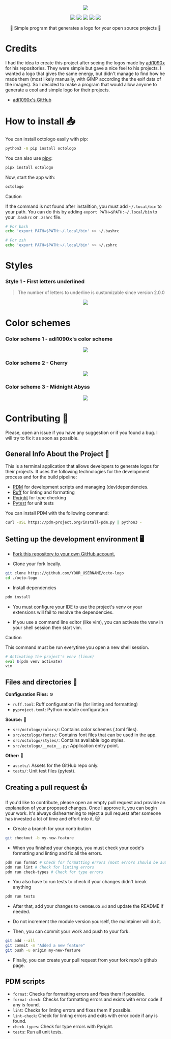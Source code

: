 <p align="center">
  <img src="https://raw.githubusercontent.com/SkwalExe/octo-logo/main/assets/logo.png">
</p>

<p align="center">
  <img src="https://img.shields.io/github/license/SkwalExe/octo-logo?style=for-the-badge">
  <img src="https://img.shields.io/github/stars/SkwalExe/octo-logo?style=for-the-badge">
  <img src="https://img.shields.io/github/issues/SkwalExe/octo-logo?color=blueviolet&style=for-the-badge">
  <img src="https://img.shields.io/github/forks/SkwalExe/octo-logo?color=teal&style=for-the-badge">
  <img src="https://img.shields.io/github/issues-pr/SkwalExe/octo-logo?color=tomato&style=for-the-badge">

</p>

<p align="center">💠 Simple program that generates a logo for your open source projects 💠</p>

# Credits

I had the idea to create this project after seeing the logos made by [adi1090x](https://github.com/adi1090x) for his repositories. They were simple but gave a nice feel to his projects. I wanted a logo that gives the same energy, but didn't manage to find how he made them (most likely manually, with GIMP according the the exif data of the images). So I decided to make a program that would allow anyone to generate a cool and simple logo for their projects.

- [adi1090x's GitHub](https://github.com/adi1090x)

# How to install 📥

You can install octologo easily with pip:

```bash
python3 -m pip install octologo
```

You can also use [pipx](https://pypa.github.io/pipx/):

```bash
pipx install octologo
```

Now, start the app with:

```bash
octologo
```

> [!CAUTION]
> If the command is not found after installtion, you must add  `~/.local/bin` to your path. You can do this by adding `export PATH=$PATH:~/.local/bin` to your `.bashrc` or `.zshrc` file.

```bash
# For bash
echo 'export PATH=$PATH:~/.local/bin' >> ~/.bashrc

# For zsh
echo 'export PATH=$PATH:~/.local/bin' >> ~/.zshrc
```

# Styles

### Style 1 - First letters underlined

> The number of letters to underline is customizable since version 2.0.0

<p align="center">
  <img src="https://raw.githubusercontent.com/SkwalExe/octo-logo/main/assets/style1.png">
</p>


# Color schemes

### Color scheme 1 - adi1090x's color scheme

<p align="center">
  <img src="https://raw.githubusercontent.com/SkwalExe/octo-logo/main/assets/color1.png">
</p>

### Color scheme 2 - Cherry

<p align="center">
  <img src="https://raw.githubusercontent.com/SkwalExe/octo-logo/main/assets/color2.png">
</p>

### Color scheme 3 - Midnight Abyss

<p align="center">
  <img src="https://raw.githubusercontent.com/SkwalExe/octo-logo/main/assets/color3.png">
</p>

# Contributing 🤝

Please, open an issue if you have any suggestion or if you found a bug. I will try to fix it as soon as possible.

## General Info About the Project 📖

This is a terminal application that allows developers to generate logos for their projects. It uses the following technologies for the development process and for the build pipeline:

- [PDM](https://pdm-project.org/en/latest/) for development scripts and managing (dev)dependencies.
- [Ruff](https://docs.astral.sh/ruff/) for linting and formatting
- [Pyright](https://microsoft.github.io/pyright/#/) for type checking
- [Pytest](https://docs.pytest.org/) for unit tests

You can install PDM with the following command:

```bash
curl -sSL https://pdm-project.org/install-pdm.py | python3 -
```

## Setting up the development environment 🖥️

- [Fork this repository to your own GitHub account.](https://github.com/SkwalExe/octo-logo/fork)

- Clone your fork locally.

```bash
git clone https://github.com/YOUR_USERNAME/octo-logo
cd ./octo-logo
```

- Install dependencies

```bash
pdm install
```

- You must configure your IDE to use the project's venv or your extensions will fail to resolve the dependencies.

- If you use a command line editor (like vim), you can activate the venv in your shell session then start vim.

> [!CAUTION] 
> This command must be run everytime you open a new shell session.

```bash
# Activating the project's venv (linux)
eval $(pdm venv activate)
vim
```

## Files and directories 📂

__Configuration Files:__ ⚙

- `ruff.toml`: Ruff configuration file (for linting and formatting)
- `pyproject.toml`: Python module configuration

__Source:__ 🔢
- `src/octologo/colors/`: Contains color schemes (.toml files).
- `src/octologo/fonts/`: Contains font files that can be used in the app.
- `src/octologo/styles/`: Contains available logo styles.
- `src/octologo/__main__.py`: Application entry point.

__Other:__ 📄

- `assets/`: Assets for the GitHub repo only.
- `tests/`: Unit test files (pytest).

## Creating a pull request 👍

If you'd like to contribute, please open an empty pull request and provide an explanation of your proposed changes. Once I approve it, you can begin your work. It's always disheartening to reject a pull request after someone has invested a lot of time and effort into it. 😿

- Create a branch for your contribution

```bash
git checkout -b my-new-feature
```

- When you finished your changes, you must check your code's formatting and linting and fix all the errors.

```bash
pdm run format # Check for formatting errors (most errors should be automatically fixed)
pdm run lint # Check for linting errors
pdm run check-types # Check for type errors
```

- You also have to run tests to check if your changes didn't break anything

```bash
pdm run tests
```

- After that, add your changes to `CHANGELOG.md` and update the README if needed.

- Do not increment the module version yourself, the maintainer will do it.

- Then, you can commit your work and push to your fork.

```bash
git add --all 
git commit -m "Added a new feature"
git push -u origin my-new-feature
```

- Finally, you can create your pull request from your fork repo's github page.

## PDM scripts

- `format`: Checks for formatting errors and fixes them if possible.
- `format-check`: Checks for formatting errors and exists with error code if any is found.
- `lint`: Checks for linting errors and fixes them if possible.
- `lint-check`: Check for linting errors and exits with error code if any is found.
- `check-types`: Check for type errors with Pyright.
- `tests`: Run all unit tests.
